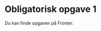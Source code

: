     
# Obligatorisk opgave 1

Du kan finde opgaven på Fronter.

<!-- 
Google job interview
Obligatorisk opgave

## Opgavebeskrivelse

1. Start med at se denne video: [How to: Work at Google — Example Coding/Engineering Interview](https://www.youtube.com/watch?v=XKu_SEDAykw)
3. Herefter skal du udvælge en af de kodeeksempler som Edward viser i videoen, og oversætte det til python kode.
4. Til sidst skal du lave en screencast video af dig der livekoder eksemplet i din editor. Du skal forklare din kode mens du skriver den.

Du skal starte med at se videoen: [How to: Work at Google — Example Coding/Engineering Interview](https://www.youtube.com/watch?v=XKu_SEDAykw).    
Herefter er din opgave at omforme en af de to løsninger på problemet som Edward skriver i C++ til python kode.

Du skal lave og aflevere en screencast video på **max 5 minutter**. 
Videoen skal være af dig der livekoder denne løsning, samtidig med at du forklarer din kode.

* Du må ikke bruge nogen form for LLM under optagelsen af din video. 
    * Slå Copilot eller hvad du ellers har i din editor fra.
* Din editor må dog gerne bruge intellisence.
* Du må ikke klippe/redigere i din video (one take!)

* Hvis du føler dig oven på i denne opgave kan du vælge at skrive din kode på en tavle (som Edward) eller på et stykke papir mens du optager det.

### Aflevering
* Du kan enten aflevere videoen med et link til Youtube eller lign. eller du kan uploade videoen dirrekte til ItsLearning.  
* Aflevering foregår [her]() og dealine er fredag d. 26. september kl. 16.00 


-->






<!--
## Læringsmål

* Kunne forklare en udvalgt del af emnet python datastrukture.

## Dagens indhold
Du skal bruge timerne i dag på at starte på din obligatoriske opgave. 
Slutresultatet er at du skal aflevere er en video på maks 5 minutter.    
Videoen skal ligge på Youtube (eller et andet offentligt tilgængeligt medie der ikke kræver at man opretter en profil for at kunne se din video!), og du skal aflevere et link til denne video på ItsLearning.
 
Videoen skal være en optagelse af dig der foklarer om     

* Pythons datastrukture

Vi har brugt meget mere end 5 minutter på disse emner i undervisningen, så det er op til dig at udvælge hvad du mener er vigtigt i forhold til emnet. Du behøver ikke starte fra bunden. Feks. hvis du gerne vil fortælle om hvordan slicing fungerer, behøver du ikke starte med at vise hvordan man opretter en liste, eller tilføjer elementer. Ligeledes hvis du vil forklare om de forskellige datastrukturers symantiske mening kan du også godt tage for givet at publikum ved alt det basale vedrørende datastrukture.

Videoen skal laves ved at du filmer dig selv enten ved en tavle/whiteboard, eller ved at du filmer dig selv der tegner på et stykke papir. 
Du må ikke lave et screencast af din editor på din computer. Videoen skal være "analog" og skal være uden brug af hjælpemidler. 

Du kan finde inspiration i disse 2 videoer. Den ene om 2. grads polynomier filmet ved tavle, den anden om negative tal i det binære talsystem (tegning på papir).



Den kvikke studerende har måske lagt mærke til at denne opgave meget minder om det ene af emenrne til den endelige eksamen. Så du er altså allerede i gang med eksamensforberedelserne. 

* [Polynimier - Esther ved tavle](https://www.youtube.com/watch?v=VgEdi2yA4NA)
* [Binære tal - Ben på papir](https://www.youtube.com/watch?v=4qH4unVtJkE)

-->